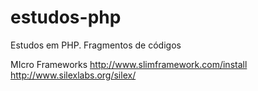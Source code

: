 estudos-php
===========

Estudos em PHP. Fragmentos de códigos

MIcro Frameworks
http://www.slimframework.com/install
http://www.silexlabs.org/silex/
